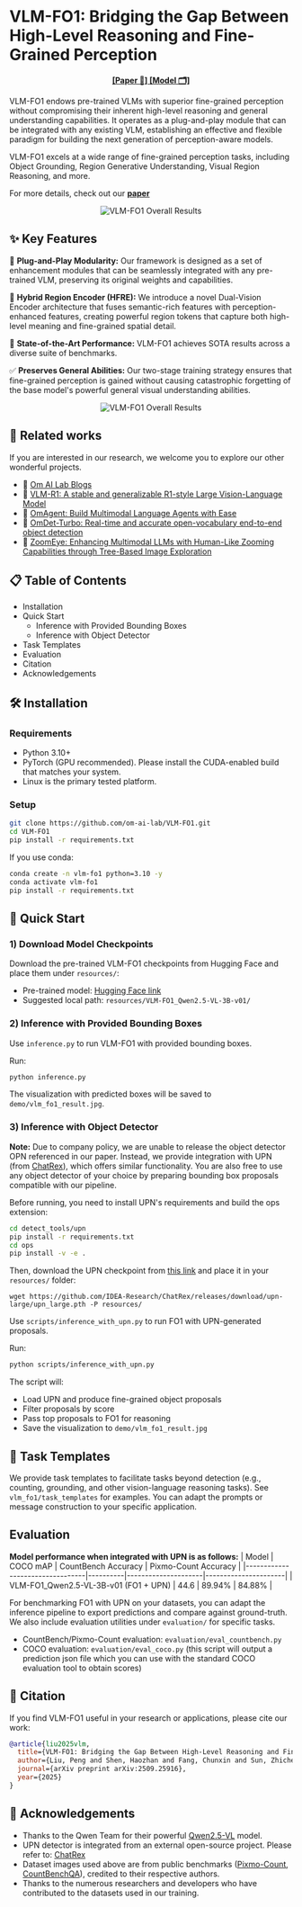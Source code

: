# VLM-FO1: Bridging the Gap Between High-Level Reasoning and Fine-Grained Perception

<p align="center">
 <a href="https://arxiv.org/pdf/2509.25916"><strong> [Paper 📄] </strong></a> <a href="https://huggingface.co/omlab/VLM-FO1_Qwen2.5-VL-3B-v01"><strong> [Model 🗂️] </strong></a>
</p>

<p align="left">
VLM-FO1 endows pre-trained VLMs with superior fine-grained perception without compromising their inherent high-level reasoning and general understanding capabilities. It operates as a plug-and-play module that can be integrated with any existing VLM, establishing an effective and flexible paradigm for building the next generation of perception-aware models.
</p>

VLM-FO1 excels at a wide range of fine-grained perception tasks, including Object Grounding, Region Generative
Understanding, Visual Region Reasoning, and more.

For more details, check out our **[paper](https://arxiv.org/abs/2403.06892)**

<p align="center">
  <img src="assets/overall_results.png" alt="VLM-FO1 Overall Results" style="max-width:100%;">
</p>

## ✨ Key Features

🧩 **Plug-and-Play Modularity:** Our framework is designed as a set of enhancement modules that can be seamlessly integrated with any pre-trained VLM, preserving its original weights and capabilities.

🧠 **Hybrid Region Encoder (HFRE):** We introduce a novel Dual-Vision Encoder architecture that fuses semantic-rich features with perception-enhanced features, creating powerful region tokens that capture both high-level meaning and fine-grained spatial detail.

🎯 **State-of-the-Art Performance:** VLM-FO1 achieves SOTA results across a diverse suite of benchmarks.

✅ **Preserves General Abilities:** Our two-stage training strategy ensures that fine-grained perception is gained without causing catastrophic forgetting of the base model's powerful general visual understanding abilities.

<p align="center">
  <img src="assets/structure.png" alt="VLM-FO1 Overall Results" style="max-width:100%;">
</p>

## 🔗 Related works
If you are interested in our research, we welcome you to explore our other wonderful projects.
- 🔆 [Om AI Lab Blogs](https://om-ai-lab.github.io/index.html)
- 🔆 [VLM-R1: A stable and generalizable R1-style Large Vision-Language Model](https://github.com/om-ai-lab/VLM-R1/tree/main)
- 🔆 [OmAgent: Build Multimodal Language Agents with Ease](https://github.com/om-ai-lab/OmAgent)
- 🔆 [OmDet-Turbo: Real-time and accurate open-vocabulary end-to-end object detection](https://github.com/om-ai-lab/OmDet)
- 🔆 [ZoomEye: Enhancing Multimodal LLMs with Human-Like Zooming Capabilities through Tree-Based Image Exploration](https://github.com/om-ai-lab/ZoomEye)


## 📋 Table of Contents

- Installation
- Quick Start
  - Inference with Provided Bounding Boxes
  - Inference with Object Detector
- Task Templates
- Evaluation
- Citation
- Acknowledgements

## 🛠️ Installation

### Requirements

- Python 3.10+
- PyTorch (GPU recommended). Please install the CUDA-enabled build that matches your system.
- Linux is the primary tested platform.

### Setup

```bash
git clone https://github.com/om-ai-lab/VLM-FO1.git
cd VLM-FO1
pip install -r requirements.txt
```

If you use conda:

```bash
conda create -n vlm-fo1 python=3.10 -y
conda activate vlm-fo1
pip install -r requirements.txt
```

## 🚀 Quick Start

### 1) Download Model Checkpoints

Download the pre-trained VLM-FO1 checkpoints from Hugging Face and place them under `resources/`:

- Pre-trained model: [Hugging Face link](https://huggingface.co/omlab/VLM-FO1_Qwen2.5-VL-3B-v01)
- Suggested local path: `resources/VLM-FO1_Qwen2.5-VL-3B-v01/`

### 2) Inference with Provided Bounding Boxes

Use `inference.py` to run VLM-FO1 with provided bounding boxes. 

Run:

```bash
python inference.py
```

The visualization with predicted boxes will be saved to `demo/vlm_fo1_result.jpg`.

### 3) Inference with Object Detector

**Note:** Due to company policy, we are unable to release the object detector OPN referenced in our paper. Instead, we provide integration with UPN (from [ChatRex](https://github.com/IDEA-Research/ChatRex)), which offers similar functionality. You are also free to use any object detector of your choice by preparing bounding box proposals compatible with our pipeline.

Before running, you need to install UPN's requirements and build the ops extension:

```bash
cd detect_tools/upn
pip install -r requirements.txt
cd ops
pip install -v -e .
```

Then, download the UPN checkpoint from [this link](https://github.com/IDEA-Research/ChatRex/releases/download/upn-large/upn_large.pth) and place it in your `resources/` folder:

```
wget https://github.com/IDEA-Research/ChatRex/releases/download/upn-large/upn_large.pth -P resources/
```

Use `scripts/inference_with_upn.py` to run FO1 with UPN-generated proposals.

Run:

```bash
python scripts/inference_with_upn.py
```

The script will:

- Load UPN and produce fine-grained object proposals
- Filter proposals by score
- Pass top proposals to FO1 for reasoning
- Save the visualization to `demo/vlm_fo1_result.jpg`

## 📝 Task Templates

We provide task templates to facilitate tasks beyond detection (e.g., counting, grounding, and other vision-language reasoning tasks). See `vlm_fo1/task_templates` for examples. You can adapt the prompts or message construction to your specific application.

## Evaluation
**Model performance when integrated with UPN is as follows:**
| Model                          | COCO mAP | CountBench Accuracy | Pixmo-Count Accuracy |
|---------------------------------|----------|---------------------|----------------------|
| VLM-FO1_Qwen2.5-VL-3B-v01 (FO1 + UPN) |   44.6   |       89.94%        |       84.88%         |

For benchmarking FO1 with UPN on your datasets, you can adapt the inference pipeline to export predictions and compare against ground-truth. We also include evaluation utilities under `evaluation/` for specific tasks.

- CountBench/Pixmo-Count evaluation: `evaluation/eval_countbench.py`
- COCO evaluation: `evaluation/eval_coco.py` (this script will output a prediction json file which you can use with the standard COCO evaluation tool to obtain scores)

## 📄 Citation

If you find VLM-FO1 useful in your research or applications, please cite our work:

```bibtex
@article{liu2025vlm,
  title={VLM-FO1: Bridging the Gap Between High-Level Reasoning and Fine-Grained Perception in VLMs},
  author={Liu, Peng and Shen, Haozhan and Fang, Chunxin and Sun, Zhicheng and Liao, Jiajia and Zhao, Tiancheng},
  journal={arXiv preprint arXiv:2509.25916},
  year={2025}
}
```

## 🙏 Acknowledgements
- Thanks to the Qwen Team for their powerful [Qwen2.5-VL](https://github.com/QwenLM/Qwen3-VL) model.
- UPN detector is integrated from an external open-source project. Please refer to: [ChatRex](https://github.com/IDEA-Research/ChatRex)
- Dataset images used above are from public benchmarks ([Pixmo-Count](https://huggingface.co/datasets/allenai/pixmo-count), [CountBenchQA](https://huggingface.co/datasets/vikhyatk/CountBenchQA)), credited to their respective authors.
- Thanks to the numerous researchers and developers who have contributed to the datasets used in our training.

